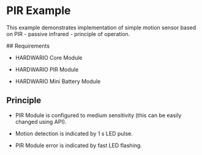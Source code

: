 # PIR Example


This example demonstrates implementation of simple motion sensor based on PIR - passive infrared - principle of operation.


## Requirements


* HARDWARIO Core Module

* HARDWARIO PIR Module

* HARDWARIO Mini Battery Module


## Principle


* PIR Module is configured to medium sensitivity (this can be easily changed using API).

* Motion detection is indicated by 1 s LED pulse.

* PIR Module error is indicated by fast LED flashing.
